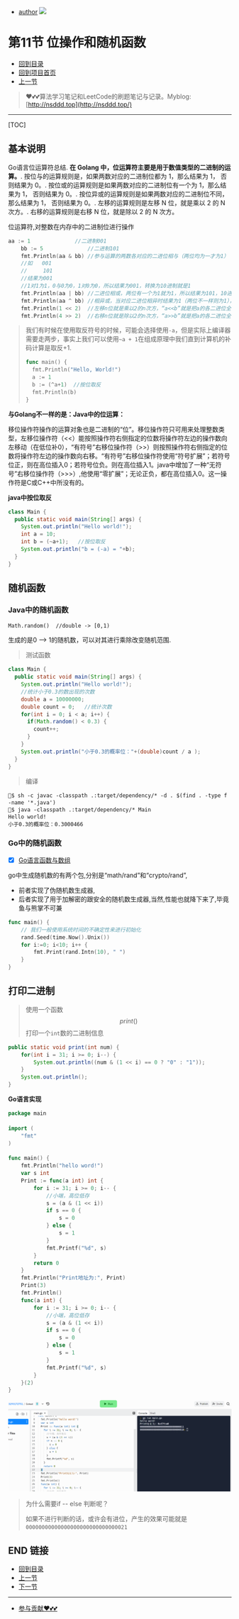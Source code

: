 + [author](https://github.com/3293172751)
<a href="https://github.com/3293172751" target="_blank"><img src="https://img.shields.io/badge/Github-xiongxinwei-inactive?style=social&logo=github"></a>

# 第11节 位操作和随机函数

+ [回到目录](../README.md)
+ [回到项目首页](../../README.md)
+ [上一节](10.md)
> ❤️💕💕算法学习笔记和LeetCode的刷题笔记与记录。Myblog:[http://nsddd.top](http://nsddd.top/)
---
[TOC]

## 基本说明

Go语言位运算符总结. **在 Golang 中，位运算符主要是用于数值类型的二进制的运算。**. 按位与的运算规则是，如果两数对应的二进制位都为 1，那么结果为 1， 否则结果为 0。. 按位或的运算规则是如果两数对应的二进制位有一个为 1，那么结果为 1， 否则结果为 0。. 按位异或的运算规则是如果两数对应的二进制位不同，那么结果为 1， 否则结果为 0。. 左移的运算规则是左移 N 位，就是乘以 2 的 N 次方。. 右移的运算规则是右移 N 位，就是除以 2 的 N 次方。

位运算符,对整数在内存中的二进制位进行操作
	

```go
aa := 1              //二进制001
	bb := 5              //二进制101
	fmt.Println(aa & bb) //参与运算的两数各对应的二进位相与（两位均为一才为1）
	//如   001
	//     101
	//结果为001
	//1对1为1，0与0为0，1对0为0，所以结果为001，转换为10进制就是1
	fmt.Println(aa | bb) //二进位相或，两位有一个为1就为1，所以结果为101，10进制5
	fmt.Println(aa ^ bb) //相异或，当对应二进位相异时结果为1（两位不一样则为1），100，10进制4
	fmt.Println(1 << 2)  //左移n位就是乘以2的n次方，“a<<b”就是把a的各二进位全部左移b位，高位丢弃，低位补0，结果为100,就是4
	fmt.Println(4 >> 2)  //右移n位就是除以2的n次方，“a>>b”就是把a的各二进位全部右移b位，100右移2为就是1。
```

> 我们有时候在使用取反符号的时候，可能会选择使用`-a`，但是实际上编译器需要走两步，事实上我们可以使用`~a + 1`在组成原理中我们直到计算机的补码计算是取反+1.
>
> ```go
> func main() {
> 	fmt.Println("Hello, World!")
>   a := 1
>   b := (^a+1)  //按位取反
>   fmt.Println(b)
> }
> ```
>

**与Golang不一样的是：Java中的位运算：**

移位操作符操作的运算对象也是二进制的“位”。移位操作符只可用来处理整数类型，左移位操作符（<<）能按照操作符右侧指定的位数将操作符左边的操作数向左移动（在低位补0），“有符号”右移位操作符（>>）则按照操作符右侧指定的位数将操作符左边的操作数向右移。“有符号”右移位操作符使用“符号扩展”；若符号位正，则在高位插入0；若符号位负。则在高位插入1。java中增加了一种“无符号”右移位操作符（>>>）,他使用“零扩展”；无论正负，都在高位插入0。这一操作符是C或C++中所没有的。

**java中按位取反**

```java
class Main {
  public static void main(String[] args) {
    System.out.println("Hello world!");
    int a = 10;
    int b = (~a+1);   //按位取反
    System.out.println("b = (-a) = "+b);
  }
}
```



## 随机函数

### Java中的随机函数

```
Math.random()  //double -> [0,1)
```

生成的是0 –> 1的随机数，可以对其进行乘除改变随机范围.

> 测试函数

```java
class Main {
  public static void main(String[] args) {
    System.out.println("Hello world!");
    //统计小于0.3的数出现的次数
    double a = 10000000;
    double count = 0;   //统计次数
    for(int i = 0; i < a; i++) {
      if(Math.random() < 0.3) {
        count++;
      }
    }
    System.out.println("小于0.3的概率位："+(double)count / a );
  }
}
```

> 编译

```
$ sh -c javac -classpath .:target/dependency/* -d . $(find . -type f -name '*.java')
$ java -classpath .:target/dependency/* Main
Hello world!
小于0.3的概率位：0.3000466
```



### Go中的随机函数

- [x] [Go语言函数与数组](https://github.com/3293172751/Block_Chain/blob/master/markdown/Go%E8%AF%AD%E8%A8%80%E7%9A%84%E5%87%BD%E6%95%B0%E4%B8%8E%E6%95%B0%E7%BB%84.md#unix%E6%97%B6%E9%97%B4%E6%88%B3%E5%92%8Cunixnano%E6%97%B6%E9%97%B4%E6%88%B3)

go中生成随机数的有两个包,分别是“math/rand”和“crypto/rand”,

+ 前者实现了伪随机数生成器,
+ 后者实现了用于加解密的跟安全的随机数生成器,当然,性能也就降下来了,毕竟鱼与熊掌不可兼

```go
func main() {
	// 我们一般使用系统时间的不确定性来进行初始化
	rand.Seed(time.Now().Unix())
	for i:=0; i<10; i++ {
		fmt.Print(rand.Intn(10), " ")
	}
}
```



## 打印二进制

> 使用一个函数$$print()$$打印一个`int`数的二进制信息

```java
public static void print(int num) {
	for(int i = 31; i >= 0; i--) {
        System.out.println((num & (1 << i) == 0 ? "0" : "1"));
    }
    System.out.println();
}
```

**Go语言实现**

```go
package main

import (
	"fmt"
)

func main() {
	fmt.Println("hello word!")
	var s int
	Print := func(a int) int {
		for i := 31; i >= 0; i-- {
			//小端，高位低存
			s = (a & (1 << i))
			if s == 0 {
				s = 0
			} else {
				s = 1
			}
			fmt.Printf("%d", s)
		}
		return 0
	}
	fmt.Println("Print地址为:", Print)
	Print(3)
	fmt.Println()
	func(a int) {
		for i := 31; i >= 0; i-- {
			//小端，高位低存
			s = (a & (1 << i))
			if s == 0 {
				s = 0
			} else {
				s = 1
			}
			fmt.Printf("%d", s)
		}
	}(2)
}
```

![image-20220726173816181](./assets/image-20220726173816181.png)

> 为什么需要if -- else 判断呢？
>
> 如果不进行判断的话，或许会有进位，产生的效果可能就是`00000000000000000000000000000021`



## END 链接

+ [回到目录](../README.md)
+ [上一节](10.md)
+ [下一节](12.md)
---
+ [参与贡献❤️💕💕](https://github.com/3293172751/Block_Chain/blob/master/Git/git-contributor.md)